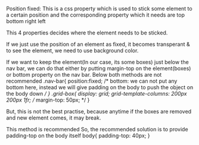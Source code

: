 Position fixed:
This is a css property which is used to stick some element to a certain position and the corresponding property which it needs are 
top 
bottom
right
left

This 4 properties decides where the element needs to be sticked.

If we just use the position of an element as fixed, it becomes transperant & to see the element, we need to use background color.

If we want to keep the element(In our case, its some boxes) just below the nav bar,
we can do that either by putting margin-top on the element(boxes) or bottom property on the nav bar.
Below both methods are not recommended
.nav-bar{
    position:fixed;
    /* bottom: we can not put any bottom here, instead we will give padding on the body to push the object on the body down */
}
.grid-box{
    display: grid;
    grid-template-columns: 200px 200px 1fr;
    /* margin-top: 50px;  */
}

But, this is not the best practise, because anytime if the boxes are removed and new element comes, it may break.

This method is recommended
So, the recommended solution is to provide padding-top on the body itself
body{
    padding-top: 40px;
    }
